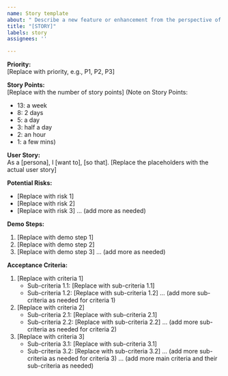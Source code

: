 ```yaml
---
name: Story template
about: " Describe a new feature or enhancement from the perspective of an end-user."
title: "[STORY]"
labels: story
assignees: ''

---
```


**Priority:**  
[Replace with priority, e.g., P1, P2, P3]

**Story Points:**  
[Replace with the number of story points]
(Note on Story Points: 
- 13: a week
- 8: 2 days
- 5: a day
- 3: half a day
- 2: an hour
- 1: a few mins)

**User Story:**  
As a [persona], I [want to], [so that].
[Replace the placeholders with the actual user story]

**Potential Risks:**  
- [Replace with risk 1]
- [Replace with risk 2]
- [Replace with risk 3]
... (add more as needed)

**Demo Steps:**  
1. [Replace with demo step 1]
2. [Replace with demo step 2]
3. [Replace with demo step 3]
... (add more as needed)

**Acceptance Criteria:**  
1. [Replace with criteria 1]
   - Sub-criteria 1.1: [Replace with sub-criteria 1.1]
   - Sub-criteria 1.2: [Replace with sub-criteria 1.2]
   ... (add more sub-criteria as needed for criteria 1)
2. [Replace with criteria 2]
   - Sub-criteria 2.1: [Replace with sub-criteria 2.1]
   - Sub-criteria 2.2: [Replace with sub-criteria 2.2]
   ... (add more sub-criteria as needed for criteria 2)
3. [Replace with criteria 3]
   - Sub-criteria 3.1: [Replace with sub-criteria 3.1]
   - Sub-criteria 3.2: [Replace with sub-criteria 3.2]
   ... (add more sub-criteria as needed for criteria 3)
... (add more main criteria and their sub-criteria as needed)
